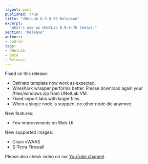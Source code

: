 ```yaml
---
layout: post
published: true
title: "UNetLab 0.9.0-70 Released"
excerpt:
  "What's new on UNetLab 0.9.0-70 (beta)."
section: "Release"
authors:
- andrea
tags:
- UNetLab
- Beta
- Release
---
```

Fixed on this release:

* Ostinato template now work as expected.
* Wireshark wrapper performs better. Please download again your /files/windows.zip from UNetLab VM.
* Fixed import labs with larger files.
* When a single node is stopped, no other node die anymore.

New features:

* Few improvements on Web-UI.

New supported images:

* Cisco vWAAS
* S-Terra Firewall

Please also check video on our [YouTube channel](https://www.youtube.com/c/UnifiedNetworkingLab "UNetLab YouTube Channel").
